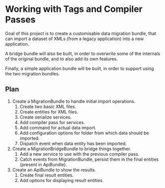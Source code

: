 # Working with Tags and Compiler Passes

Goal of this project is to create a customisable data migration bundle,
that can import a dataset of XMLs (from a legacy application) into a new application.

A bridge bundle will also be built, in order to overwrite
some of the internals of the original bundle, and to also add its
own features.

Finally, a simple application bundle will be built, in order to support
using the two migration bundles.

## Plan

1. Create a MigrationBundle to handle initial import operations.
    1. Create two basic XML files.
    2. Create entities for XML files.
    3. Create serialize services.
    4. Add compiler pass for services.
    5. Add command for actual data import.
    6. Add configuration options for folder from which data should be imported.
    7. Dispatch event when data entity has been imported.
2. Create a MigrationBridgeBundle to bridge things together.
    1. Add a new service to use with the previous compiler pass.
    2. Catch events from MigrationBundle, persist them in the final entities (present in ApiBundle).
3. Create an ApiBundle to show the results.
    1. Create final result entities.
    2. Add options for displaying result entities.